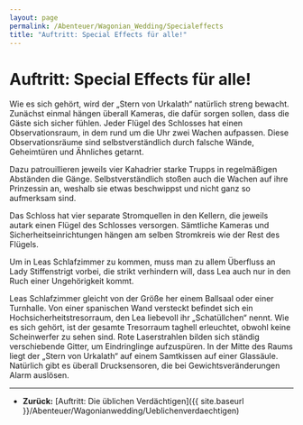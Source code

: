 ```yaml
---
layout: page
permalink: /Abenteuer/Wagonian_Wedding/Specialeffects
title: "Auftritt: Special Effects für alle!"
---
```


# Auftritt: Special Effects für alle!

Wie es sich gehört, wird der „Stern von Urkalath“ natürlich streng bewacht. Zunächst einmal hängen überall Kameras, die dafür sorgen sollen, dass die Gäste sich sicher fühlen. Jeder Flügel des Schlosses hat einen Observationsraum, in dem rund um die Uhr zwei Wachen aufpassen. Diese Observationsräume sind selbstverständlich durch falsche Wände, Geheimtüren und Ähnliches getarnt.

Dazu patrouillieren jeweils vier Kahadrier starke Trupps in regelmäßigen Abständen die Gänge. Selbstverständlich stoßen auch die Wachen auf ihre Prinzessin an, weshalb sie etwas beschwippst und nicht ganz so aufmerksam sind.

Das Schloss hat vier separate Stromquellen in den Kellern, die jeweils autark einen Flügel des Schlosses versorgen. Sämtliche Kameras und Sicherheitseinrichtungen hängen am selben Stromkreis wie der Rest des Flügels.

Um in Leas Schlafzimmer zu kommen, muss man zu allem Überfluss an Lady Stiffenstrigt vorbei, die strikt verhindern will, dass Lea auch nur in den Ruch einer Ungehörigkeit kommt.

Leas Schlafzimmer gleicht von der Größe her einem Ballsaal oder einer Turnhalle. Von einer spanischen Wand versteckt befindet sich ein Hochsicherheitstresorraum, den Lea liebevoll ihr „Schatüllchen“ nennt. Wie es sich gehört, ist der gesamte Tresorraum taghell erleuchtet, obwohl keine Scheinwerfer zu sehen sind. Rote Laserstrahlen bilden sich ständig verschiebende Gitter, um Eindringlinge aufzuspüren. In der Mitte des Raums liegt der „Stern von Urkalath“ auf einem Samtkissen auf einer Glassäule. Natürlich gibt es überall Drucksensoren, die bei Gewichtsveränderungen Alarm auslösen.


***
- **Zurück:** [Auftritt: Die üblichen Verdächtigen]({{ site.baseurl }}/Abenteuer/Wagonianwedding/Ueblichenverdaechtigen)

